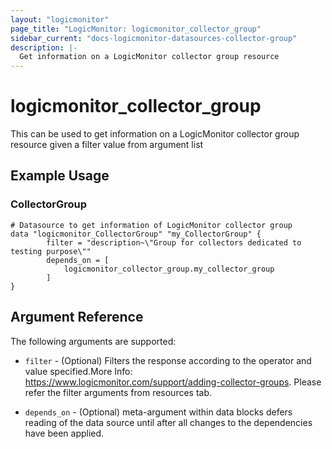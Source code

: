 ```yaml
---
layout: "logicmonitor"
page_title: "LogicMonitor: logicmonitor_collector_group"
sidebar_current: "docs-logicmonitor-datasources-collector-group"
description: |-
  Get information on a LogicMonitor collector group resource
---
```


# logicmonitor_collector_group

This can be used to get information on a LogicMonitor collector group resource given a filter value from argument list

## Example Usage    
### CollectorGroup
```hcl
# Datasource to get information of LogicMonitor collector group
data "logicmonitor_CollectorGroup" "my_CollectorGroup" {
        filter = "description~\"Group for collectors dedicated to testing purpose\""
        depends_on = [
            logicmonitor_collector_group.my_collector_group
        ]
}
```

## Argument Reference

The following arguments are supported:
* `filter` - (Optional) Filters the response according to the operator and value specified.More Info: https://www.logicmonitor.com/support/adding-collector-groups. Please refer the filter arguments from resources tab.

* `depends_on` - (Optional) meta-argument within data blocks defers reading of the data source until after all changes to the dependencies have been applied.

